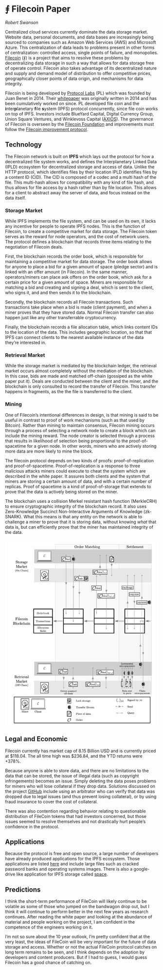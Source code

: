 # ⨎ Filecoin Paper

*Robert Swanson*

Centralized cloud services currently dominate the data storage market. Website data, personal documents, and data bases are increasingly being sourced to companies such as Amazon Web Services (AWS) and Microsoft Azure. This centralization of data leads to problems present in other forms of centralization: controlled access, single points of failure, and monopolies. [Filecoin](https://filecoin.io) (⨎) is a project that aims to resolve these problems by decentralizing data storage in such a way that allows for data storage free of operate control. Filecoin also takes advantage of its decentralized nature and supply and demand model of distribution to offer competitive prices, geographically closer points of data origin, and mechanisms for data integrity.

Filecoin is being developed by [Protocol Labs](https://protocol.ai) (PL) which was founded by  Juan Benet in 2014. Their [whitepaper](https://filecoin.io/filecoin.pdf) was originally written in 2014 and has been cumulatively worked on since. PL developed file coin and the **i**nter**p**lanetary **f**ile **s**ystem (IPFS) protocol concurrently, since file coin works on top of IPFS. Investors include BlueYard Capital, Digital Currency Group, Union Square Ventures, and Winklevoss Capital ([AXIOS](https://www.axios.com/filecoin-blockchain-delay-3b5e6b9a-bcc8-41cf-81cf-563f6cebb2c4.html)). The governance of Filecoin is overseen by the [Filecoin Foundation](https://filecoin.io/blog/posts/meet-the-filecoin-foundation/) and improvements must follow the [Filecoin improvement protocol](https://github.com/filecoin-project/FIPs/blob/master/README.md).

## Technology

The Filecoin network is built on **IPFS** which lays out the protocol for how a decentralized file system works, and defines the Interplanetary Linked Data (IPLD) ecosystem for decentralized storage and access of data. Unlike the HTTP protocol, which identifies files by their location IPLD identifies files by a content ID (CID). The CID is composed of a codec and a multi hash of the file. This multi-hash allows for compatibility with any kind of file hash, and thus allows for file access by a hash rather than by file location. This allows for a client to abstract away the server of data, and focus instead on the data itself.

### Storage Market

While IPFS implements the file system, and can be used on its own, it lacks any incentive for people to operate IPFS nodes. This is the function of Filecoin, to create a competitive market for data storage. The Filecoin token serves as the reward for node operators, and the cost of network users. The protocol defines a blockchain that records three items relating to the negotiation of Filecoin deals.

First, the blockchain records the order book, which is responsible for maintaining a competitive market for data storage. The order book allows for anyone to place a bid for a given amount of space (pledge sector) and is linked with an offer amount (in Filecoin). In the same manner, operators/miners can place ask offers on the order book, which ask for a certain price for a given amount of space. Miners are responsible for matching a bid and creating and signing a deal, which is sent to the client, who signs it, and and then sends it to the blockchain.

Secondly, the blockchain records all Filecoin transactions. Such transactions take place when a bid is made (client payment), and when a miner proves that they have stored data. Normal Filecoin transfer can also happen just like any other transferrable cryptocurrency.

Finally, the blockchain records a file allocation table, which links content IDs to the location of the data. This includes geographic location, so that that IPFS can connect clients to the nearest available instance of the data they’re interested in.

### Retrieval Market

While the storage market is mediated by the blockchain ledger, the retrieval market occurs almost completely without the mediation of the blockchain. In this case, bids are made and matched off-chain (gossiped as the white paper put it). Deals are conducted between the client and the miner, and the blockchain is only consulted to record the transfer of Filecoin. This transfer happens in fragments, as the the file is transferred to the client.

### Mining

One of Filecoin’s intentional differences in design, is that mining is said to be useful in contrast to proof of work mechanisms (such as that used by Bitcoin). Rather than mining to maintain consensus, Filecoin mining occurs through a process of selecting a network node to create a block which can include the mining reward. The node creator is selected through a process that results in likelihood of selection being proportional to the proof-of-spacetime for a given node. In other words, miners who are actively storing more data are more likely to mine the block.

The filecoin protocol depends on two kinds of proofs: proof-of-replication and proof-of-spacetime. Proof-of-replication is a response to three malicious attacks miners could execute to cheat the system which are described in the white paper. It assures both clients and the system that miners are storing a certain amount of data, and with a certain number of replicas. Proof of spacetime is a kind of proof-of-storage that extends to prove that the data is actively being stored on the miner.

The blockchain uses a collision Merkel resistant hash function (MerkleCRH) to ensure cryptographic integrity of the blockchain record. It also uses Zero-Knowledge Succinct Non-Interactive Arguments of Knowledge (zk-SNARK). What this means is that any entity on the network is able to challenge a miner to prove that it is storing data, without knowing *what* that data is, but can efficiently prove that the miner has maintained integrity of the data.

 ![figure1](figure1.png)



## Legal and Economic

Filecoin currently has market cap of 8.15 Billion USD and is currently priced at \$118.04. The all time high was $236.84, and the YTD returns were +378%.

Because anyone is able to store data, and there are no limitations to the data that can be stored, the issue of illegal data (such as copyright infringements) becomes an issue. Simply deleting the data poses problems for miners who will lose collateral if they drop data. Solutions discussed on the project [GitHub](https://github.com/filecoin-project/specs/issues/65#issuecomment-449468796) include using an arbitrator who can verify that data was dropped due to legal issues (and thus prevent losing collateral), or by using fraud insurance to cover the cost of collateral.

There was also contention regarding behavior relating to questionable distribution of FileCoin tokens that had investors concerned, but those issues seemed to resolve themselves and not drastically hurt people’s confidence in the protocol.



## Applications

Because the protocol is free and open source, a large number of developers have already produced applications for the IPFS ecosystem. Those applications are listed [here](https://awesome.ipfs.io) and include large files such as cracked password banks and operating systems images. There is also a google-drive like application for IPFS storage called [space](https://space.storage).

## Predictions

I think the short-term performance of FileCoin will likely continue to be volatile as some of those who jumped on the bandwagon drop out, but I think it will continue to perform better in the next few years as research continues. After reading the white paper and looking at the abundance of material and people working on the project, I am confident in the competence of the engineers working on it.

I’m not so sure about the 10 year outlook, I’m pretty confident that at the very least, the ideas of FileCoin will be very important for the future of data storage and access. Whether or not the actual FileCoin protocol catches on long term remains to be seen, and I think depends on the adoption by developers and content producers. But if I had to guess, I would guess Filecoin has a good chance of catching on.